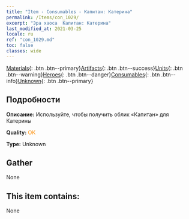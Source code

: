 ```yaml
---
title: "Item - Consumables - Капитан: Катерина"
permalink: /Items/con_1029/
excerpt: "Эра хаоса  Капитан: Катерина"
last_modified_at: 2021-03-25
locale: ru
ref: "con_1029.md"
toc: false
classes: wide
---
```

 [Materials](/ru/Items/){: .btn .btn--primary}[Artifacts](/ru/Items/Artifacts/){: .btn .btn--success}[Units](/ru/Items/Units/){: .btn .btn--warning}[Heroes](/ru/Items/Heroes/){: .btn .btn--danger}[Consumables](/ru/Items/Consumables/){: .btn .btn--info}[Unknown](/ru/Items/Unknown/){: .btn .btn--primary}

## Подробности
 **Описание:** Используйте, чтобы получить облик «Капитан» для Катерины

 **Quality:** <span style="color: #FF8C00">OK</span>

 **Type:** Unknown

## Gather

  None

## This item contains:

  None

